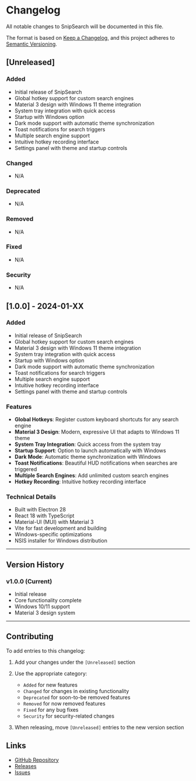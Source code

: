 # Changelog

All notable changes to SnipSearch will be documented in this file.

The format is based on [Keep a Changelog](https://keepachangelog.com/en/1.0.0/),
and this project adheres to [Semantic Versioning](https://semver.org/spec/v2.0.0.html).

## [Unreleased]

### Added
- Initial release of SnipSearch
- Global hotkey support for custom search engines
- Material 3 design with Windows 11 theme integration
- System tray integration with quick access
- Startup with Windows option
- Dark mode support with automatic theme synchronization
- Toast notifications for search triggers
- Multiple search engine support
- Intuitive hotkey recording interface
- Settings panel with theme and startup controls

### Changed
- N/A

### Deprecated
- N/A

### Removed
- N/A

### Fixed
- N/A

### Security
- N/A

## [1.0.0] - 2024-01-XX

### Added
- Initial release of SnipSearch
- Global hotkey support for custom search engines
- Material 3 design with Windows 11 theme integration
- System tray integration with quick access
- Startup with Windows option
- Dark mode support with automatic theme synchronization
- Toast notifications for search triggers
- Multiple search engine support
- Intuitive hotkey recording interface
- Settings panel with theme and startup controls

### Features
- **Global Hotkeys**: Register custom keyboard shortcuts for any search engine
- **Material 3 Design**: Modern, expressive UI that adapts to Windows 11 theme
- **System Tray Integration**: Quick access from the system tray
- **Startup Support**: Option to launch automatically with Windows
- **Dark Mode**: Automatic theme synchronization with Windows
- **Toast Notifications**: Beautiful HUD notifications when searches are triggered
- **Multiple Search Engines**: Add unlimited custom search engines
- **Hotkey Recording**: Intuitive hotkey recording interface

### Technical Details
- Built with Electron 28
- React 18 with TypeScript
- Material-UI (MUI) with Material 3
- Vite for fast development and building
- Windows-specific optimizations
- NSIS installer for Windows distribution

---

## Version History

### v1.0.0 (Current)
- Initial release
- Core functionality complete
- Windows 10/11 support
- Material 3 design system

---

## Contributing

To add entries to this changelog:

1. Add your changes under the `[Unreleased]` section
2. Use the appropriate category:
   - `Added` for new features
   - `Changed` for changes in existing functionality
   - `Deprecated` for soon-to-be removed features
   - `Removed` for now removed features
   - `Fixed` for any bug fixes
   - `Security` for security-related changes

3. When releasing, move `[Unreleased]` entries to the new version section

## Links

- [GitHub Repository](https://github.com/yourusername/snipsearch)
- [Releases](https://github.com/yourusername/snipsearch/releases)
- [Issues](https://github.com/yourusername/snipsearch/issues) 